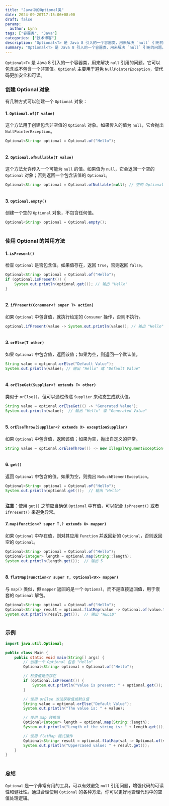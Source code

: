 ```yaml
---
title: "Java中的Optional类"
date: 2024-09-20T17:15:06+08:00
draft: false 
params:
  author: Lynn
tags: ["容器类", "Java"]
categories: ["技术博客"]
description: "Optional<T> 是 Java 8 引入的一个容器类，用来解决 `null` 引用的问题。它可以包含或不包含一个非空值。"
summary: "Optional<T> 是 Java 8 引入的一个容器类，用来解决 `null` 引用的问题。它可以包含或不包含一个非空值。"
---
```


`Optional<T>` 是 Java 8 引入的一个容器类，用来解决 `null` 引用的问题。它可以包含或不包含一个非空值。`Optional` 主要用于避免 `NullPointerException`，使代码更加安全和可读。

### 创建 Optional 对象

有几种方式可以创建一个 `Optional` 对象：

#### 1. `Optional.of(T value)`

这个方法用于创建包含非空值的 `Optional` 对象。如果传入的值为 `null`，它会抛出 `NullPointerException`。

```java
Optional<String> optional = Optional.of("Hello");
```

![点击并拖拽以移动](data:image/gif;base64,R0lGODlhAQABAPABAP///wAAACH5BAEKAAAALAAAAAABAAEAAAICRAEAOw==)

#### 2. `Optional.ofNullable(T value)`

这个方法允许传入一个可能为 `null` 的值。如果值为 `null`，它会返回一个空的 `Optional` 对象；否则返回一个包含该值的 `Optional`。

```java
Optional<String> optional = Optional.ofNullable(null); // 空的 Optional Optional<String> optional2 = Optional.ofNullable("Hello"); // 包含 "Hello" 的 Optional
```

![点击并拖拽以移动](data:image/gif;base64,R0lGODlhAQABAPABAP///wAAACH5BAEKAAAALAAAAAABAAEAAAICRAEAOw==)

#### 3. `Optional.empty()`

创建一个空的 `Optional` 对象，不包含任何值。

```java
Optional<String> optional = Optional.empty();
```

![点击并拖拽以移动](data:image/gif;base64,R0lGODlhAQABAPABAP///wAAACH5BAEKAAAALAAAAAABAAEAAAICRAEAOw==)

### 使用 Optional 的常用方法

#### 1. `isPresent()`

检查 `Optional` 是否包含值。如果值存在，返回 `true`，否则返回 `false`。

```java
Optional<String> optional = Optional.of("Hello"); 
if (optional.isPresent()) { 
    System.out.println(optional.get()); // 输出 "Hello" 
}
```

![点击并拖拽以移动](data:image/gif;base64,R0lGODlhAQABAPABAP///wAAACH5BAEKAAAALAAAAAABAAEAAAICRAEAOw==)

#### 2. `ifPresent(Consumer<? super T> action)`

如果 `Optional` 中包含值，就执行给定的 `Consumer` 操作，否则不执行。

```java
optional.ifPresent(value -> System.out.println(value)); // 输出 "Hello"
```

![点击并拖拽以移动](data:image/gif;base64,R0lGODlhAQABAPABAP///wAAACH5BAEKAAAALAAAAAABAAEAAAICRAEAOw==)

#### 3. `orElse(T other)`

如果 `Optional` 中包含值，返回该值；如果为空，则返回一个默认值。

```java
String value = optional.orElse("Default Value"); 
System.out.println(value); // 输出 "Hello" 或 "Default Value"
```

![点击并拖拽以移动](data:image/gif;base64,R0lGODlhAQABAPABAP///wAAACH5BAEKAAAALAAAAAABAAEAAAICRAEAOw==)

#### 4. `orElseGet(Supplier<? extends T> other)`

类似于 `orElse()`，但可以通过传递 `Supplier` 来动态生成默认值。

```java
String value = optional.orElseGet(() -> "Generated Value");
System.out.println(value);  // 输出 "Hello" 或 "Generated Value"
```

![点击并拖拽以移动](data:image/gif;base64,R0lGODlhAQABAPABAP///wAAACH5BAEKAAAALAAAAAABAAEAAAICRAEAOw==)

#### 5. `orElseThrow(Supplier<? extends X> exceptionSupplier)`

如果 `Optional` 中包含值，返回该值；如果为空，抛出自定义的异常。

```java
String value = optional.orElseThrow(() -> new IllegalArgumentException("No value present"));
```

![点击并拖拽以移动](data:image/gif;base64,R0lGODlhAQABAPABAP///wAAACH5BAEKAAAALAAAAAABAAEAAAICRAEAOw==)

#### 6. `get()`

返回 `Optional` 中包含的值。如果为空，则抛出 `NoSuchElementException`。

```java
Optional<String> optional = Optional.of("Hello");
System.out.println(optional.get());  // 输出 "Hello"
```

![点击并拖拽以移动](data:image/gif;base64,R0lGODlhAQABAPABAP///wAAACH5BAEKAAAALAAAAAABAAEAAAICRAEAOw==)

**注意**：使用 `get()` 之前应当确保 `Optional` 中有值，可以配合 `isPresent()` 或者 `ifPresent()` 来避免异常。

#### 7. `map(Function<? super T,? extends U> mapper)`

如果 `Optional` 中存在值，则对其应用 `Function` 并返回新的 `Optional`，否则返回空的 `Optional`。

```java
Optional<String> optional = Optional.of("Hello");
Optional<Integer> length = optional.map(String::length);
System.out.println(length.get());  // 输出 5
```

![点击并拖拽以移动](data:image/gif;base64,R0lGODlhAQABAPABAP///wAAACH5BAEKAAAALAAAAAABAAEAAAICRAEAOw==)

#### 8. `flatMap(Function<? super T, Optional<U>> mapper)`

与 `map()` 类似，但 `mapper` 返回的是一个 `Optional`，而不是直接返回值，用于嵌套的 `Optional` 解包。

```java
Optional<String> optional = Optional.of("Hello");
Optional<String> result = optional.flatMap(value -> Optional.of(value.toUpperCase()));
System.out.println(result.get());  // 输出 "HELLO"
```

![点击并拖拽以移动](data:image/gif;base64,R0lGODlhAQABAPABAP///wAAACH5BAEKAAAALAAAAAABAAEAAAICRAEAOw==)

### 示例

```java
import java.util.Optional;

public class Main {
    public static void main(String[] args) {
        // 创建一个 Optional 包含 "Hello"
        Optional<String> optional = Optional.of("Hello");

        // 检查值是否存在
        if (optional.isPresent()) {
            System.out.println("Value is present: " + optional.get());
        }

        // 使用 orElse 方法获取值或默认值
        String value = optional.orElse("Default Value");
        System.out.println("The value is: " + value);

        // 使用 map 转换值
        Optional<Integer> length = optional.map(String::length);
        System.out.println("Length of the string is: " + length.get());

        // 使用 flatMap 链式操作
        Optional<String> result = optional.flatMap(val -> Optional.of(val.toUpperCase()));
        System.out.println("Uppercased value: " + result.get());
    }
}
```

![点击并拖拽以移动](data:image/gif;base64,R0lGODlhAQABAPABAP///wAAACH5BAEKAAAALAAAAAABAAEAAAICRAEAOw==)

### 总结

`Optional` 是一个非常有用的工具，可以有效避免 `null` 引用问题，增强代码的可读性和健壮性。通过合理使用 `Optional` 的各种方法，你可以更好地管理代码中的空值处理逻辑。